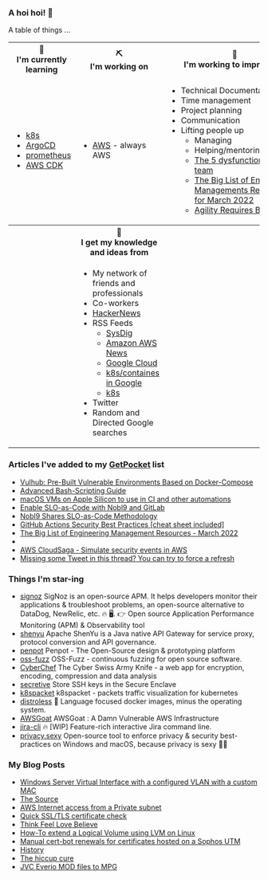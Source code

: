 ### A hoi hoi! 👋

A table of things ...

<table>
    <tr>
        <th>🌱<br/>I'm currently learning</th>
        <th>⛏<br/> I'm working on</th>
        <th>🚧<br/>I'm working to improve on</th>
    </tr>
    <tr>
        <td>
            <ul>
                <li><a href="https://kubernetes.io/">k8s</a></li>
                <li><a href="https://argoproj.github.io/">ArgoCD</a></li>
                <li><a href="https://prometheus.io/">prometheus</a></li>
                <li><a href="https://aws.amazon.com/cdk/">AWS CDK</a></li>
            </ul>
        </td>
        <td>
            <ul>
                <li><a href="https://aws.amazon.com/">AWS</a> - always AWS</li>
            </ul>
        </td>
        <td>
            <ul>
                <li>Technical Documentation</li>
                <li>Time management</li>
                <li>Project planning</li>
                <li>Communication</li>
                <li>Lifting people up
                    <ul>
                      <li>Managing</li>
                      <li>Helping/mentoring/coaching</li>
                      <li><a href="https://valid.com/5-dysfunctions-of-a-team/">The 5 dysfunctions of a team</a></li>
                      <li><a href="https://practicallyleading.dev/the-big-list-of-engineering-management-resources-march-2022">The Big List of Engineering Managements Resources - for March 2022</a></li>
                      <li><a href="https://www.industriallogic.com/blog/agility-requires-balance/">Agility Requires Balance</a></li>
                    </ul>
                </li>
            </ul>
        </td>
    </tr>
    <tr>
        <th>&nbsp;</th>
        <th>🏫<br/>I get my knowledge and ideas from</th>
        <th>&nbsp;</th>
    </tr>
    <tr>
        <td>&nbsp;</td>
        <td>
            <ul>
                <li>My network of friends and professionals</li>
                <li>Co-workers</li>
                <li><a href="https://news.ycombinator.com/">HackerNews</a></li>
                <li>RSS Feeds
                    <ul>
                        <li><a href="http://fetchrss.com/rss/5b4e9e358a93f8cc058b4567960404014.xml">SysDig</a></li>
                        <li><a href="https://aws.amazon.com/new/feed/">Amazon AWS News</a></li>
                        <li><a href="https://cloudblog.withgoogle.com/rss/">Google Cloud</a></li>
                        <li><a href="https://cloudblog.withgoogle.com/products/containers-kubernetes/rss/">k8s/containes in Google</a></li>
                        <li><a href="https://kubernetes.io/feed.xml">k8s</a></li>
                    </ul>
                </li>
                <li>Twitter</li>
                <li>Random and Directed Google searches</li>
            </ul>
        </td>
        <td>&nbsp;</td>
    </tr>
</table>

### Articles I've added to my [GetPocket](https://getpocket.com/) list

* [Vulhub: Pre-Built Vulnerable Environments Based on Docker-Compose](https://news.ycombinator.com/item?id=32963636)
* [Advanced Bash-Scripting Guide](http://tldp.org/LDP/abs/html/)
* [macOS VMs on Apple Silicon to use in CI and other automations](https://github.com/cirruslabs/tart)
* [Enable SLO-as-Code with Nobl9 and GitLab](https://about.gitlab.com/blog/2022/05/09/enable-slos-as-code/)
* [Nobl9 Shares SLO-as-Code Methodology](https://devops.com/nobl9-shares-slo-as-code-methodology/)
* [GitHub Actions Security Best Practices [cheat sheet included]](https://blog.gitguardian.com/github-actions-security-cheat-sheet/)
* [The Big List of Engineering Management Resources - March 2022](https://practicallyleading.dev/the-big-list-of-engineering-management-resources-march-2022)
* [](https://docs.bridgecrew.io/docs/what-is-bridgecrew)
* [AWS CloudSaga - Simulate security events in AWS](https://github.com/awslabs/aws-cloudsaga)
* [Missing some Tweet in this thread? You can try to force a refresh](https://threadreaderapp.com/thread/1496496087741480960.html)

### Things I'm star-ing

* [signoz](https://github.com/SigNoz/signoz)
  SigNoz is an open-source APM. It helps developers monitor their applications & troubleshoot problems, an open-source alternative to DataDog, NewRelic, etc. 🔥 🖥.   👉  Open source Application Performance Monitoring (APM) & Observability tool
* [shenyu](https://github.com/apache/shenyu)
  Apache ShenYu is a Java native API Gateway for service proxy, protocol conversion and API governance.
* [penpot](https://github.com/penpot/penpot)
  Penpot - The Open-Source design & prototyping platform
* [oss-fuzz](https://github.com/google/oss-fuzz)
  OSS-Fuzz - continuous fuzzing for open source software.
* [CyberChef](https://github.com/gchq/CyberChef)
  The Cyber Swiss Army Knife - a web app for encryption, encoding, compression and data analysis
* [secretive](https://github.com/maxgoedjen/secretive)
  Store SSH keys in the Secure Enclave
* [k8spacket](https://github.com/k8spacket/k8spacket)
  k8spacket - packets traffic visualization for kubernetes
* [distroless](https://github.com/GoogleContainerTools/distroless)
  🥑  Language focused docker images, minus the operating system.  
* [AWSGoat](https://github.com/ine-labs/AWSGoat)
  AWSGoat : A Damn Vulnerable AWS Infrastructure
* [jira-cli](https://github.com/ankitpokhrel/jira-cli)
  🔥 [WIP] Feature-rich interactive Jira command line.
* [privacy.sexy](https://github.com/undergroundwires/privacy.sexy)
  Open-source tool to enforce privacy & security best-practices on Windows and macOS, because privacy is sexy 🍑🍆

### My Blog Posts

* [Windows Server Virtual Interface with a configured VLAN with a custom MAC](https://pgmac.net.au/technology/2019/12/23/windows-vlan.html)
* [The Source](https://pgmac.net.au/technology/2019/02/25/the-source.html)
* [AWS Internet access from a Private subnet](https://pgmac.net.au/technology/2018/09/03/aws-internet-private-subnets.html)
* [Quick SSL/TLS certificate check](https://pgmac.net.au/technology/2018/04/09/ssl-tls-check.html)
* [Think Feel Love Believe](https://pgmac.net.au/family/2017/11/03/think-feel-love-believe.html)
* [How-To extend a Logical Volume using LVM on Linux](https://pgmac.net.au/technology/2017/11/02/lmv-extend.html)
* [Manual cert-bot renewals for certificates hosted on a Sophos UTM](https://pgmac.net.au/technology/2017/08/30/cert-bot-renewal-sophos-utm.html)
* [History](https://pgmac.net.au/language/2017/08/19/history.html)
* [The hiccup cure](https://pgmac.net.au/no%20laughing%20matter/2017/05/28/the-hiccup-cure.html)
* [JVC Everio MOD files to MPG](https://pgmac.net.au/technology/2015/03/18/jvc-everio-mod-to-mpg.html)
